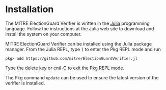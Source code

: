 # Installation

The MITRE ElectionGuard Verifier is written in the
[Julia](https://julialang.org/) programming language.  Follow the
instructions at the Julia web site to download and install the system
on your computer.

MITRE ElectionGuard Verifier can be installed using the Julia package
manager. From the Julia REPL, type `]` to enter the Pkg REPL mode and
run

```
pkg> add https://github.com/mitre/ElectionGuardVerifier.jl
```

Type the delete key or cntl-C to exit the Pkg REPL mode.

The Pkg command `update` can be used to ensure the latest version of
the verifier is installed.
